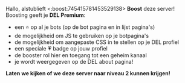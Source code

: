 Hallo, alstublieft <:boost:745415781453529138> **Boost** deze server! Boosting geeft je **DEL Premium**:
- een ⭐ op al je bots (op de bot pagina en in lijst pagina's)
- de mogelijkheid om JS te gebruiken op je botpagina's
- de mogelijkheid om aangepaste CSS in te stellen op je DEL profiel
- een speciale 💗 badge op jouw profiel
- de booster rol hier en toegang tot een geheim kanaal
- je wordt weergegeven op de DEL about pagina!

__Laten we kijken of we deze server naar niveau 2 kunnen krijgen!__